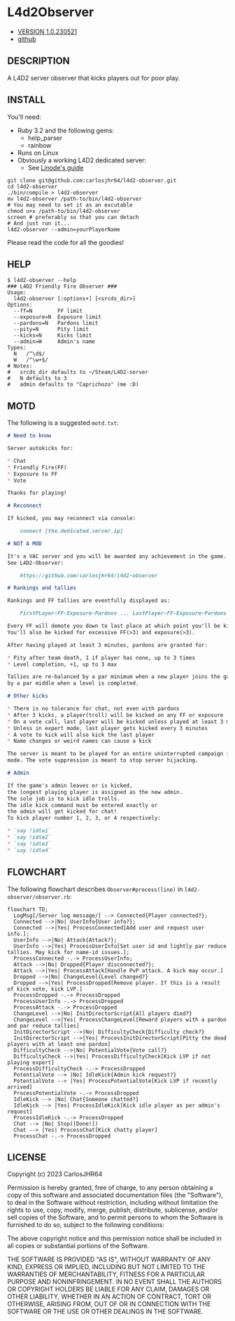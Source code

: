 # L4d2Observer

* [VERSION 1.0.230521](https://github.com/carlosjhr64/l4d2-observer/releases)
* [github](https://www.github.com/carlosjhr64/l4d2-observer)

## DESCRIPTION

A L4D2 server observer that kicks players out for poor play.

## INSTALL

You'll need:

* Ruby 3.2 and the following gems:
  * help_parser
  * rainbow
* Runs on Linux
* Obviously a working L4D2 dedicated server:
  * See [Linode's guide](https://www.linode.com/docs/guides/left-4-dead-2-multiplayer-server-installation/)
```console
git clone git@github.com:carlosjhr64/l4d2-observer.git
cd l4d2-observer
./bin/compile > l4d2-observer
mv l4d2-observer /path-to/bin/l4d2-observer
# You may need to set it as an excutable
chmod u+x /path-to/bin/l4d2-observer
screen # preferably so that you can detach
# And just run it...
l4d2-observer --admin=yourPlayerName
```
Please read the code for all the goodies!

## HELP
```console
$ l4d2-observer --help
### L4D2 Friendly Fire Observer ###
Usage:
  l4d2-observer [:options+] [<srcds_dir>]
Options:
  --ff=N      	FF limit
  --exposure=N	Exposure limit
  --pardons=N 	Pardons limit
  --pity=N    	Pity limit
  --kicks=N   	Kicks limit
  --admin=W   	Admin's name
Types:
  N   /^\d$/
  W   /^\w+$/
# Notes:
#   srcds_dir defaults to ~/Steam/L4D2-server
#   N defaults to 3
#   admin defaults to "Caprichozo" (me :D)
```
## MOTD

The following is a suggested `motd.txt`:
```markdown
# Need to know

Server autokicks for:

* Chat
* Friendly Fire(FF)
* Exposure to FF
* Vote

Thanks for playing!

# Reconnect

If kicked, you may reconnect via console:

    connect [the.dedicated.server.ip]

# NOT A MOD

It's a VAC server and you will be awarded any achievement in the game.
See L4D2-Observer:

    https://github.com/carlosjhr64/l4d2-observer

# Rankings and tallies

Rankings and FF tallies are eventfully displayed as:

    FirstPLayer-FF-Exposure-Pardons ... LastPlayer-FF-Exposure-Pardons

Every FF will demote you down to last place at which point you'll be kicked.
You'll also be kicked for excessive FF(>3) and exposure(>3).

After having played at least 3 minutes, pardons are granted for:

* Pity after team death, 1 if player has none, up to 3 times
* Level completion, +1, up to 3 max

Tallies are re-balanced by a par minimum when a new player joins the game, and
by a par middle when a level is completed.

# Other kicks

* There is no tolerance for chat, not even with pardons
* After 3 kicks, a player(troll) will be kicked on any FF or exposure
* On a vote call, last player will be kicked unless played at least 3 minutes
* Unless in expert mode, last player gets kicked every 3 minutes
* A vote to kick will also kick the last player
* Name changes or weird names can cause a kick

The server is meant to be played for an entire uninterrupted campaign in expert
mode. The vote suppression is meant to stop server hijacking.

# Admin

If the game's admin leaves or is kicked,
the longest playing player is assigned as the new admin.
The sole job is to kick idle trolls.
The idle kick command must be entered exactly or
the admin will get kicked for chat!
To kick player number 1, 2, 3, or 4 respectively:

* `say !idle1`
* `say !idle2`
* `say !idle3`
* `say !idle4`
```
## FLOWCHART

The following flowchart describes `Observer#process(line)` in
`l4d2-observer/observer.rb`:
```mermaid
flowchart TD;
  LogMsg[/Server log message/] --> Connected{Player connected?};
  Connected -->|No| UserInfo{User info?};
  Connected -->|Yes| ProcessConnected[Add user and request user info.];
  UserInfo -->|No| Attack{Attack?};
  UserInfo -->|Yes| ProcessUserInfo[Set user id and lightly par reduce tallies. May kick for name-id issues.];
  ProcessConnected -.-> ProcessUserInfo;
  Attack -->|No| Dropped{Player disconnected?};
  Attack -->|Yes| ProcessAttack[Handle PvP attack. A kick may occur.]
  Dropped -->|No| ChangeLevel{Level changed?}
  Dropped -->|Yes| ProcessDropped[Remove player. If this is a result of kick vote, kick LVP.]
  ProcessDropped -.-> ProcessDropped
  ProcessUserInfo -.-> ProcessDropped
  ProcessAttack -.-> ProcessDropped
  ChangeLevel -->|No| InitDirectorScript{All players died?}
  ChangeLevel -->|Yes| ProcessChangeLevel[Reward players with a pardon and par reduce tallies]
  InitDirectorScript -->|No| DifficultyCheck{Difficulty check?}
  InitDirectorScript -->|Yes| ProcessInitDirectorScript[Pitty the dead players with at least one pardon]
  DifficultyCheck -->|No| PotentialVote{Vote call?}
  DifficultyCheck -->|Yes| ProcessDifficultyCheck[Kick LVP if not playing expert] 
  ProcessDifficultyCheck -.-> ProcessDropped
  PotentialVote --> |No| IdleKick{Admin kick request?}
  PotentialVote --> |Yes| ProcessPotentialVote[Kick LVP if recently arrived]
  ProcessPotentialVote -.-> ProcessDropped
  IdleKick --> |No| Chat{Someone chatted?}
  IdleKick --> |Yes| ProcessIdleKick[Kick idle player as per admin's request]
  ProcessIdleKick -.-> ProcessDropped
  Chat --> |No| Stop([Done!])
  Chat --> |Yes| ProcessChat[Kick chatty player]
  ProcessChat -.-> ProcessDropped
```
## LICENSE

Copyright (c) 2023 CarlosJHR64

Permission is hereby granted, free of charge,
to any person obtaining a copy of this software and
associated documentation files (the "Software"),
to deal in the Software without restriction,
including without limitation the rights
to use, copy, modify, merge, publish, distribute, sublicense, and/or sell
copies of the Software, and
to permit persons to whom the Software is furnished to do so,
subject to the following conditions:

The above copyright notice and this permission notice
shall be included in all copies or substantial portions of the Software.

THE SOFTWARE IS PROVIDED "AS IS",
WITHOUT WARRANTY OF ANY KIND, EXPRESS OR IMPLIED,
INCLUDING BUT NOT LIMITED TO THE WARRANTIES OF MERCHANTABILITY,
FITNESS FOR A PARTICULAR PURPOSE AND NONINFRINGEMENT.
IN NO EVENT SHALL THE AUTHORS OR COPYRIGHT HOLDERS BE LIABLE FOR ANY CLAIM,
DAMAGES OR OTHER LIABILITY, WHETHER IN AN ACTION OF CONTRACT,
TORT OR OTHERWISE, ARISING FROM, OUT OF OR IN CONNECTION WITH
THE SOFTWARE OR THE USE OR OTHER DEALINGS IN THE SOFTWARE.
